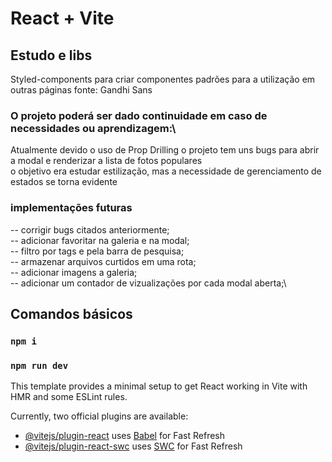 # React + Vite

## Estudo e libs
 
Styled-components para criar componentes padrões para a utilização em outras páginas
fonte: Gandhi Sans


### O projeto poderá ser dado continuidade em caso de necessidades ou aprendizagem:\
Atualmente devido o uso de Prop Drilling o projeto tem uns bugs para  abrir a modal e renderizar a lista de fotos populares\
o objetivo era estudar estilização, mas a necessidade de gerenciamento de estados se torna evidente

### implementações futuras

-- corrigir bugs citados anteriormente;\
-- adicionar favoritar na galeria e na modal;\
-- filtro por tags e pela barra de pesquisa;\
-- armazenar arquivos curtidos em uma rota;\
-- adicionar imagens a galeria;\
-- adicionar um contador de vizualizações por cada modal aberta;\


## Comandos básicos


### `npm i`
### `npm run dev`






This template provides a minimal setup to get React working in Vite with HMR and some ESLint rules.

Currently, two official plugins are available:

- [@vitejs/plugin-react](https://github.com/vitejs/vite-plugin-react/blob/main/packages/plugin-react/README.md) uses [Babel](https://babeljs.io/) for Fast Refresh
- [@vitejs/plugin-react-swc](https://github.com/vitejs/vite-plugin-react-swc) uses [SWC](https://swc.rs/) for Fast Refresh
